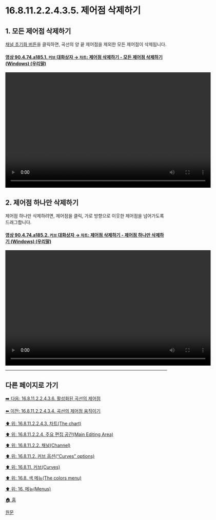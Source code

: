# 16.8.11.2.2.4.3.5. 제어점 삭제하기

<a id="16-08-11-02-02-04-03-05-s1"></a>

## 1. 모든 제어점 삭제하기
[채널 초기화 버튼](./16-08-11-02-02-02-reset_channel.md)을 클릭하면, 곡선의 양 끝 제어점을 제외한 모든 제어점이 삭제됩니다.

<a id="90-04-74-a185-01"></a>

#### [영상 90.4.74.a185.1. `커브` 대화상자 → `차트`: 제어점 삭제하기 - 모든 제어점 삭제하기 (Windows) (우리말)](./90-04-0074-curves.md#90-04-74-a185-01)
<video controls="controls" width="640" height="360" src="https://github.com/user-attachments/assets/0e0fdf1c-50d2-4228-b6c0-d078e8c4049b"></video>

<a id="16-08-11-02-02-04-03-05-s2"></a>

## 2. 제어점 하나만 삭제하기
제어점 하나만 삭제하려면, 제어점을 클릭, 가로 방향으로 이웃한 제어점을 넘어가도록 드래그합니다.

<a id="90-04-74-a185-02"></a>

#### [영상 90.4.74.a185.2. `커브` 대화상자 → `차트`: 제어점 삭제하기 - 제어점 하나만 삭제하기 (Windows) (우리말)](./90-04-0074-curves.md#90-04-74-a185-02)
<video controls="controls" width="640" height="360" src="https://github.com/user-attachments/assets/3d517e35-af0d-4c1d-8991-690ee2bf016d"></video>

***

## 다른 페이지로 가기

[➡️ 다음: 16.8.11.2.2.4.3.6. 활성화된 곡선의 제어점](./16-08-11-02-02-04-03-06-active_control_point.md)

[⬅️ 이전: 16.8.11.2.2.4.3.4. 곡선의 제어점 움직이기](./16-08-11-02-02-04-03-04-move_control_point.md)

[⬆️ 위: 16.8.11.2.2.4.3. 차트(The chart)](./16-08-11-02-02-04-03-00-chart.md)

[⬆️ 위: 16.8.11.2.2.4. 주요 편집 공간(Main Editing Area)](./16-08-11-02-02-04-00-main_editing_area.md)

[⬆️ 위: 16.8.11.2.2. 채널(Channel)](./16-08-11-02-02-00-channel.md)

[⬆️ 위: 16.8.11.2. 커브 옵션(“Curves” options)](./16-08-11-02-00-curves_options.md)

[⬆️ 위: 16.8.11. 커브(Curves)](./16-08-11-00-curves.md)

[⬆️ 위: 16.8. 색 메뉴(The colors menu)](./16-08-00-the-colors-menu.md)

[⬆️ 위: 16. 메뉴(Menus)](./16-00-menus.md)

[🏠 홈](./00-home.md)

[원문](https://docs.gimp.org/2.10/ko/gimp-tool-curves.html#idm31318)